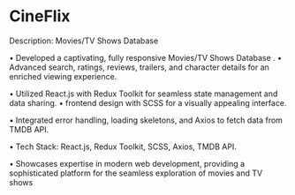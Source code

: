 # CineFlix

Description: Movies/TV Shows Database

• Developed a captivating, fully responsive Movies/TV Shows
Database
.
• Advanced search, ratings, reviews, trailers, and character
details for an enriched viewing experience.

• Utilized React.js with Redux Toolkit for seamless state management and data sharing.
• frontend design with SCSS for a visually appealing interface.

• Integrated error handling, loading skeletons, and Axios to
fetch data from TMDB API.

• Tech Stack: React.js, Redux Toolkit, SCSS, Axios, TMDB
API.

• Showcases expertise in modern web development, providing a sophisticated platform for the seamless exploration of
movies and TV shows
